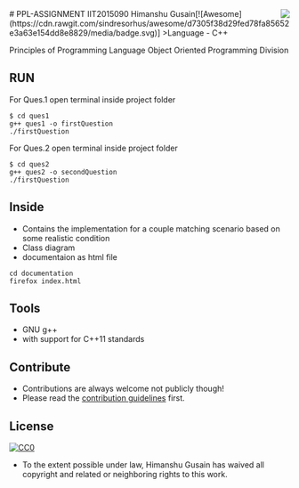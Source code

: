 <img src="icon.png" align="right" />
# PPL-ASSIGNMENT IIT2015090 Himanshu Gusain[![Awesome](https://cdn.rawgit.com/sindresorhus/awesome/d7305f38d29fed78fa85652e3a63e154dd8e8829/media/badge.svg)]
>Language - C++

Principles of Programming Language
Object Oriented Programming Division 


## RUN
For Ques.1 
open terminal inside project folder
```
$ cd ques1
g++ ques1 -o firstQuestion
./firstQuestion
```

For Ques.2
open terminal inside project folder
```
$ cd ques2
g++ ques2 -o secondQuestion
./firstQuestion
```
## Inside
- Contains the implementation for a couple matching scenario based on some realistic condition
- Class diagram 
- documentaion as html file
```
cd documentation
firefox index.html
```

## Tools
- GNU g++
- with support for C++11 standards 

## Contribute

- Contributions are always welcome not publicly though!
- Please read the [contribution guidelines](contributing.md) first.


## License

[![CC0](https://licensebuttons.net/p/zero/1.0/88x31.png)](https://creativecommons.org/publicdomain/zero/1.0/)

- To the extent possible under law, Himanshu Gusain has waived all copyright and related or neighboring rights to this work.

